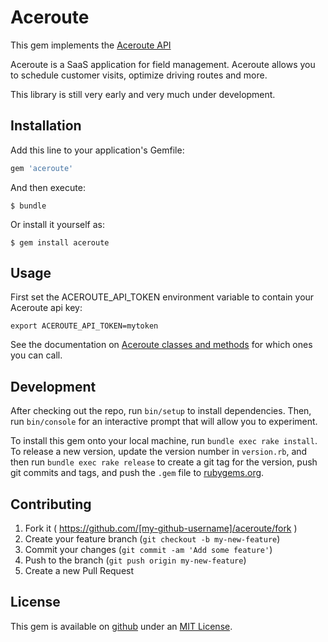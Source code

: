 # Aceroute

This gem implements the [Aceroute API](http://aceroute.com)

Aceroute is a SaaS application for field management. Aceroute allows you to
schedule customer visits, optimize driving routes and more.


This library is still very early and very much under development.

## Installation

Add this line to your application's Gemfile:

```ruby
gem 'aceroute'
```

And then execute:

    $ bundle

Or install it yourself as:

    $ gem install aceroute

## Usage

First set the ACEROUTE_API_TOKEN environment variable to contain your Aceroute
api key:

    export ACEROUTE_API_TOKEN=mytoken


See the documentation on [Aceroute classes and  methods](http://toddp.github.io/aceroute/) for which ones you can call.



## Development

After checking out the repo, run `bin/setup` to install dependencies. Then, run `bin/console` for an interactive prompt that will allow you to experiment.

To install this gem onto your local machine, run `bundle exec rake install`. To release a new version, update the version number in `version.rb`, and then run `bundle exec rake release` to create a git tag for the version, push git commits and tags, and push the `.gem` file to [rubygems.org](https://rubygems.org).

## Contributing

1. Fork it ( https://github.com/[my-github-username]/aceroute/fork )
2. Create your feature branch (`git checkout -b my-new-feature`)
3. Commit your changes (`git commit -am 'Add some feature'`)
4. Push to the branch (`git push origin my-new-feature`)
5. Create a new Pull Request



## License
This gem is available on [github](https://github.com/toddp/aceroute) under an [MIT License](http://revolunet.mit-license.org/).
